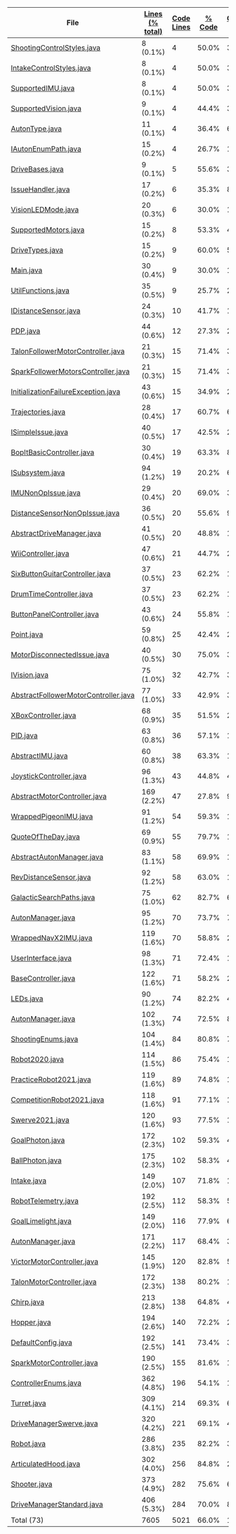 
|File|[Lines (% total)](https://github.com/FRCTeam5199/Robot-Code-2021/tree/master/Statistics/LinesDescending.md/)|[Code Lines](https://github.com/FRCTeam5199/Robot-Code-2021/tree/master/Statistics/CodeDescending.md/)|[% Code](https://github.com/FRCTeam5199/Robot-Code-2021/tree/master/Statistics/ProportionCodeDescending.md/)|[Comment Lines](https://github.com/FRCTeam5199/Robot-Code-2021/tree/master/Statistics/CommentsDescending.md/)|[% Comment](https://github.com/FRCTeam5199/Robot-Code-2021/tree/master/Statistics/ProportionCommentsDescending.md/)|[Blank Lines](https://github.com/FRCTeam5199/Robot-Code-2021/tree/master/Statistics/BlanksDescending.md/)|[% Blank](https://github.com/FRCTeam5199/Robot-Code-2021/tree/master/Statistics/ProportionBlanksDescending.md/)|
| --- | --- | --- | --- | --- | --- | --- | --- |
|[ShootingControlStyles.java](https://github.com/FRCTeam5199/Robot-Code-2021/tree/master/src/main/java/frc/ballstuff/shooting/ShootingControlStyles.java)|8 (0.1%)|4|50.0%|3|37.5%|1|12.5%|
|[IntakeControlStyles.java](https://github.com/FRCTeam5199/Robot-Code-2021/tree/master/src/main/java/frc/ballstuff/intaking/IntakeControlStyles.java)|8 (0.1%)|4|50.0%|3|37.5%|1|12.5%|
|[SupportedIMU.java](https://github.com/FRCTeam5199/Robot-Code-2021/tree/master/src/main/java/frc/telemetry/imu/SupportedIMU.java)|8 (0.1%)|4|50.0%|3|37.5%|1|12.5%|
|[SupportedVision.java](https://github.com/FRCTeam5199/Robot-Code-2021/tree/master/src/main/java/frc/vision/camera/SupportedVision.java)|9 (0.1%)|4|44.4%|3|33.3%|2|22.2%|
|[AutonType.java](https://github.com/FRCTeam5199/Robot-Code-2021/tree/master/src/main/java/frc/drive/auton/AutonType.java)|11 (0.1%)|4|36.4%|6|54.5%|1|9.1%|
|[IAutonEnumPath.java](https://github.com/FRCTeam5199/Robot-Code-2021/tree/master/src/main/java/frc/drive/auton/IAutonEnumPath.java)|15 (0.2%)|4|26.7%|10|66.7%|1|6.7%|
|[DriveBases.java](https://github.com/FRCTeam5199/Robot-Code-2021/tree/master/src/main/java/frc/drive/DriveBases.java)|9 (0.1%)|5|55.6%|3|33.3%|1|11.1%|
|[IssueHandler.java](https://github.com/FRCTeam5199/Robot-Code-2021/tree/master/src/main/java/frc/selfdiagnostics/IssueHandler.java)|17 (0.2%)|6|35.3%|8|47.1%|3|17.6%|
|[VisionLEDMode.java](https://github.com/FRCTeam5199/Robot-Code-2021/tree/master/src/main/java/frc/vision/camera/VisionLEDMode.java)|20 (0.3%)|6|30.0%|13|65.0%|1|5.0%|
|[SupportedMotors.java](https://github.com/FRCTeam5199/Robot-Code-2021/tree/master/src/main/java/frc/motors/SupportedMotors.java)|15 (0.2%)|8|53.3%|4|26.7%|3|20.0%|
|[DriveTypes.java](https://github.com/FRCTeam5199/Robot-Code-2021/tree/master/src/main/java/frc/drive/DriveTypes.java)|15 (0.2%)|9|60.0%|5|33.3%|1|6.7%|
|[Main.java](https://github.com/FRCTeam5199/Robot-Code-2021/tree/master/src/main/java/frc/robot/Main.java)|30 (0.4%)|9|30.0%|17|56.7%|4|13.3%|
|[UtilFunctions.java](https://github.com/FRCTeam5199/Robot-Code-2021/tree/master/src/main/java/frc/misc/UtilFunctions.java)|35 (0.5%)|9|25.7%|24|68.6%|2|5.7%|
|[IDistanceSensor.java](https://github.com/FRCTeam5199/Robot-Code-2021/tree/master/src/main/java/frc/vision/distancesensor/IDistanceSensor.java)|24 (0.3%)|10|41.7%|11|45.8%|3|12.5%|
|[PDP.java](https://github.com/FRCTeam5199/Robot-Code-2021/tree/master/src/main/java/frc/pdp/PDP.java)|44 (0.6%)|12|27.3%|26|59.1%|6|13.6%|
|[TalonFollowerMotorController.java](https://github.com/FRCTeam5199/Robot-Code-2021/tree/master/src/main/java/frc/motors/followers/TalonFollowerMotorController.java)|21 (0.3%)|15|71.4%|3|14.3%|3|14.3%|
|[SparkFollowerMotorsController.java](https://github.com/FRCTeam5199/Robot-Code-2021/tree/master/src/main/java/frc/motors/followers/SparkFollowerMotorsController.java)|21 (0.3%)|15|71.4%|3|14.3%|3|14.3%|
|[InitializationFailureException.java](https://github.com/FRCTeam5199/Robot-Code-2021/tree/master/src/main/java/frc/misc/InitializationFailureException.java)|43 (0.6%)|15|34.9%|23|53.5%|5|11.6%|
|[Trajectories.java](https://github.com/FRCTeam5199/Robot-Code-2021/tree/master/src/main/java/frc/drive/auton/followtrajectory/Trajectories.java)|28 (0.4%)|17|60.7%|6|21.4%|5|17.9%|
|[ISimpleIssue.java](https://github.com/FRCTeam5199/Robot-Code-2021/tree/master/src/main/java/frc/selfdiagnostics/ISimpleIssue.java)|40 (0.5%)|17|42.5%|20|50.0%|3|7.5%|
|[BopItBasicController.java](https://github.com/FRCTeam5199/Robot-Code-2021/tree/master/src/main/java/frc/controllers/BopItBasicController.java)|30 (0.4%)|19|63.3%|8|26.7%|3|10.0%|
|[ISubsystem.java](https://github.com/FRCTeam5199/Robot-Code-2021/tree/master/src/main/java/frc/misc/ISubsystem.java)|94 (1.2%)|19|20.2%|62|66.0%|13|13.8%|
|[IMUNonOpIssue.java](https://github.com/FRCTeam5199/Robot-Code-2021/tree/master/src/main/java/frc/selfdiagnostics/IMUNonOpIssue.java)|29 (0.4%)|20|69.0%|3|10.3%|6|20.7%|
|[DistanceSensorNonOpIssue.java](https://github.com/FRCTeam5199/Robot-Code-2021/tree/master/src/main/java/frc/selfdiagnostics/DistanceSensorNonOpIssue.java)|36 (0.5%)|20|55.6%|9|25.0%|7|19.4%|
|[AbstractDriveManager.java](https://github.com/FRCTeam5199/Robot-Code-2021/tree/master/src/main/java/frc/drive/AbstractDriveManager.java)|41 (0.5%)|20|48.8%|14|34.1%|7|17.1%|
|[WiiController.java](https://github.com/FRCTeam5199/Robot-Code-2021/tree/master/src/main/java/frc/controllers/WiiController.java)|47 (0.6%)|21|44.7%|21|44.7%|5|10.6%|
|[SixButtonGuitarController.java](https://github.com/FRCTeam5199/Robot-Code-2021/tree/master/src/main/java/frc/controllers/SixButtonGuitarController.java)|37 (0.5%)|23|62.2%|10|27.0%|4|10.8%|
|[DrumTimeController.java](https://github.com/FRCTeam5199/Robot-Code-2021/tree/master/src/main/java/frc/controllers/DrumTimeController.java)|37 (0.5%)|23|62.2%|10|27.0%|4|10.8%|
|[ButtonPanelController.java](https://github.com/FRCTeam5199/Robot-Code-2021/tree/master/src/main/java/frc/controllers/ButtonPanelController.java)|43 (0.6%)|24|55.8%|14|32.6%|5|11.6%|
|[Point.java](https://github.com/FRCTeam5199/Robot-Code-2021/tree/master/src/main/java/frc/drive/auton/Point.java)|59 (0.8%)|25|42.4%|27|45.8%|7|11.9%|
|[MotorDisconnectedIssue.java](https://github.com/FRCTeam5199/Robot-Code-2021/tree/master/src/main/java/frc/selfdiagnostics/MotorDisconnectedIssue.java)|40 (0.5%)|30|75.0%|3|7.5%|7|17.5%|
|[IVision.java](https://github.com/FRCTeam5199/Robot-Code-2021/tree/master/src/main/java/frc/vision/camera/IVision.java)|75 (1.0%)|32|42.7%|30|40.0%|13|17.3%|
|[AbstractFollowerMotorController.java](https://github.com/FRCTeam5199/Robot-Code-2021/tree/master/src/main/java/frc/motors/followers/AbstractFollowerMotorController.java)|77 (1.0%)|33|42.9%|35|45.5%|9|11.7%|
|[XBoxController.java](https://github.com/FRCTeam5199/Robot-Code-2021/tree/master/src/main/java/frc/controllers/XBoxController.java)|68 (0.9%)|35|51.5%|26|38.2%|7|10.3%|
|[PID.java](https://github.com/FRCTeam5199/Robot-Code-2021/tree/master/src/main/java/frc/misc/PID.java)|63 (0.8%)|36|57.1%|18|28.6%|9|14.3%|
|[AbstractIMU.java](https://github.com/FRCTeam5199/Robot-Code-2021/tree/master/src/main/java/frc/telemetry/imu/AbstractIMU.java)|60 (0.8%)|38|63.3%|10|16.7%|12|20.0%|
|[JoystickController.java](https://github.com/FRCTeam5199/Robot-Code-2021/tree/master/src/main/java/frc/controllers/JoystickController.java)|96 (1.3%)|43|44.8%|44|45.8%|9|9.4%|
|[AbstractMotorController.java](https://github.com/FRCTeam5199/Robot-Code-2021/tree/master/src/main/java/frc/motors/AbstractMotorController.java)|169 (2.2%)|47|27.8%|99|58.6%|23|13.6%|
|[WrappedPigeonIMU.java](https://github.com/FRCTeam5199/Robot-Code-2021/tree/master/src/main/java/frc/telemetry/imu/WrappedPigeonIMU.java)|91 (1.2%)|54|59.3%|15|16.5%|22|24.2%|
|[QuoteOfTheDay.java](https://github.com/FRCTeam5199/Robot-Code-2021/tree/master/src/main/java/frc/misc/QuoteOfTheDay.java)|69 (0.9%)|55|79.7%|11|15.9%|3|4.3%|
|[AbstractAutonManager.java](https://github.com/FRCTeam5199/Robot-Code-2021/tree/master/src/main/java/frc/drive/auton/AbstractAutonManager.java)|83 (1.1%)|58|69.9%|15|18.1%|10|12.0%|
|[RevDistanceSensor.java](https://github.com/FRCTeam5199/Robot-Code-2021/tree/master/src/main/java/frc/vision/distancesensor/RevDistanceSensor.java)|92 (1.2%)|58|63.0%|11|12.0%|23|25.0%|
|[GalacticSearchPaths.java](https://github.com/FRCTeam5199/Robot-Code-2021/tree/master/src/main/java/frc/drive/auton/galacticsearch/GalacticSearchPaths.java)|75 (1.0%)|62|82.7%|6|8.0%|7|9.3%|
|[AutonManager.java](https://github.com/FRCTeam5199/Robot-Code-2021/tree/master/src/main/java/frc/drive/auton/followtrajectory/AutonManager.java)|95 (1.2%)|70|73.7%|7|7.4%|18|18.9%|
|[WrappedNavX2IMU.java](https://github.com/FRCTeam5199/Robot-Code-2021/tree/master/src/main/java/frc/telemetry/imu/WrappedNavX2IMU.java)|119 (1.6%)|70|58.8%|29|24.4%|20|16.8%|
|[UserInterface.java](https://github.com/FRCTeam5199/Robot-Code-2021/tree/master/src/main/java/frc/misc/UserInterface.java)|98 (1.3%)|71|72.4%|16|16.3%|11|11.2%|
|[BaseController.java](https://github.com/FRCTeam5199/Robot-Code-2021/tree/master/src/main/java/frc/controllers/BaseController.java)|122 (1.6%)|71|58.2%|28|23.0%|23|18.9%|
|[LEDs.java](https://github.com/FRCTeam5199/Robot-Code-2021/tree/master/src/main/java/frc/misc/LEDs.java)|90 (1.2%)|74|82.2%|4|4.4%|12|13.3%|
|[AutonManager.java](https://github.com/FRCTeam5199/Robot-Code-2021/tree/master/src/main/java/frc/drive/auton/galacticsearchscam/AutonManager.java)|102 (1.3%)|74|72.5%|8|7.8%|20|19.6%|
|[ShootingEnums.java](https://github.com/FRCTeam5199/Robot-Code-2021/tree/master/src/main/java/frc/ballstuff/shooting/ShootingEnums.java)|104 (1.4%)|84|80.8%|7|6.7%|13|12.5%|
|[Robot2020.java](https://github.com/FRCTeam5199/Robot-Code-2021/tree/master/src/main/java/frc/robot/robotconfigs/twentytwenty/Robot2020.java)|114 (1.5%)|86|75.4%|10|8.8%|18|15.8%|
|[PracticeRobot2021.java](https://github.com/FRCTeam5199/Robot-Code-2021/tree/master/src/main/java/frc/robot/robotconfigs/twentyone/PracticeRobot2021.java)|119 (1.6%)|89|74.8%|11|9.2%|19|16.0%|
|[CompetitionRobot2021.java](https://github.com/FRCTeam5199/Robot-Code-2021/tree/master/src/main/java/frc/robot/robotconfigs/twentyone/CompetitionRobot2021.java)|118 (1.6%)|91|77.1%|10|8.5%|17|14.4%|
|[Swerve2021.java](https://github.com/FRCTeam5199/Robot-Code-2021/tree/master/src/main/java/frc/robot/robotconfigs/twentyone/Swerve2021.java)|120 (1.6%)|93|77.5%|10|8.3%|17|14.2%|
|[GoalPhoton.java](https://github.com/FRCTeam5199/Robot-Code-2021/tree/master/src/main/java/frc/vision/camera/GoalPhoton.java)|172 (2.3%)|102|59.3%|43|25.0%|27|15.7%|
|[BallPhoton.java](https://github.com/FRCTeam5199/Robot-Code-2021/tree/master/src/main/java/frc/vision/camera/BallPhoton.java)|175 (2.3%)|102|58.3%|47|26.9%|26|14.9%|
|[Intake.java](https://github.com/FRCTeam5199/Robot-Code-2021/tree/master/src/main/java/frc/ballstuff/intaking/Intake.java)|149 (2.0%)|107|71.8%|19|12.8%|23|15.4%|
|[RobotTelemetry.java](https://github.com/FRCTeam5199/Robot-Code-2021/tree/master/src/main/java/frc/telemetry/RobotTelemetry.java)|192 (2.5%)|112|58.3%|54|28.1%|26|13.5%|
|[GoalLimelight.java](https://github.com/FRCTeam5199/Robot-Code-2021/tree/master/src/main/java/frc/vision/camera/GoalLimelight.java)|149 (2.0%)|116|77.9%|6|4.0%|27|18.1%|
|[AutonManager.java](https://github.com/FRCTeam5199/Robot-Code-2021/tree/master/src/main/java/frc/drive/auton/galacticsearch/AutonManager.java)|171 (2.2%)|117|68.4%|31|18.1%|23|13.5%|
|[VictorMotorController.java](https://github.com/FRCTeam5199/Robot-Code-2021/tree/master/src/main/java/frc/motors/VictorMotorController.java)|145 (1.9%)|120|82.8%|5|3.4%|20|13.8%|
|[TalonMotorController.java](https://github.com/FRCTeam5199/Robot-Code-2021/tree/master/src/main/java/frc/motors/TalonMotorController.java)|172 (2.3%)|138|80.2%|13|7.6%|21|12.2%|
|[Chirp.java](https://github.com/FRCTeam5199/Robot-Code-2021/tree/master/src/main/java/frc/misc/Chirp.java)|213 (2.8%)|138|64.8%|48|22.5%|27|12.7%|
|[Hopper.java](https://github.com/FRCTeam5199/Robot-Code-2021/tree/master/src/main/java/frc/ballstuff/intaking/Hopper.java)|194 (2.6%)|140|72.2%|29|14.9%|25|12.9%|
|[DefaultConfig.java](https://github.com/FRCTeam5199/Robot-Code-2021/tree/master/src/main/java/frc/robot/robotconfigs/DefaultConfig.java)|192 (2.5%)|141|73.4%|33|17.2%|18|9.4%|
|[SparkMotorController.java](https://github.com/FRCTeam5199/Robot-Code-2021/tree/master/src/main/java/frc/motors/SparkMotorController.java)|190 (2.5%)|155|81.6%|14|7.4%|21|11.1%|
|[ControllerEnums.java](https://github.com/FRCTeam5199/Robot-Code-2021/tree/master/src/main/java/frc/controllers/ControllerEnums.java)|362 (4.8%)|196|54.1%|110|30.4%|56|15.5%|
|[Turret.java](https://github.com/FRCTeam5199/Robot-Code-2021/tree/master/src/main/java/frc/ballstuff/shooting/Turret.java)|309 (4.1%)|214|69.3%|67|21.7%|28|9.1%|
|[DriveManagerSwerve.java](https://github.com/FRCTeam5199/Robot-Code-2021/tree/master/src/main/java/frc/drive/DriveManagerSwerve.java)|320 (4.2%)|221|69.1%|48|15.0%|51|15.9%|
|[Robot.java](https://github.com/FRCTeam5199/Robot-Code-2021/tree/master/src/main/java/frc/robot/Robot.java)|286 (3.8%)|235|82.2%|32|11.2%|19|6.6%|
|[ArticulatedHood.java](https://github.com/FRCTeam5199/Robot-Code-2021/tree/master/src/main/java/frc/ballstuff/shooting/ArticulatedHood.java)|302 (4.0%)|256|84.8%|24|7.9%|22|7.3%|
|[Shooter.java](https://github.com/FRCTeam5199/Robot-Code-2021/tree/master/src/main/java/frc/ballstuff/shooting/Shooter.java)|373 (4.9%)|282|75.6%|62|16.6%|29|7.8%|
|[DriveManagerStandard.java](https://github.com/FRCTeam5199/Robot-Code-2021/tree/master/src/main/java/frc/drive/DriveManagerStandard.java)|406 (5.3%)|284|70.0%|89|21.9%|33|8.1%|
|Total (73)|7605|5021|66.0%|1609| 21.2%|975|12.8%|